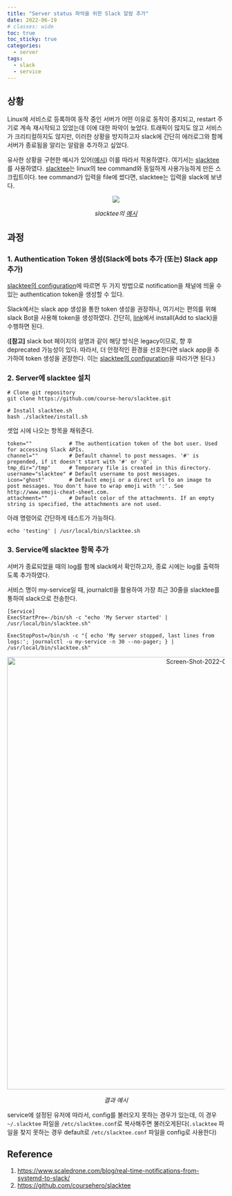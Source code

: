 ```yaml
---
title: "Server status 파악을 위한 Slack 알람 추가"
date: 2022-06-19
# classes: wide
toc: true
toc_sticky: true
categories:
  - server
tags:
  - slack
  - service
---
```


## 상황
Linux에 서비스로 등록하여 동작 중인 서버가 어떤 이유로 동작이 중지되고, restart 주기로 계속 재시작되고 있었는데 이에 대한 파악이 늦었다.
트래픽이 많지도 않고 서비스가 크리티컬하지도 않지만, 이러한 상황을 방지하고자 slack에 간단히 에러로그와 함께 서버가 종료됨을 알리는 알람을 추가하고 싶었다.

유사한 상황을 구현한 예시가 있어([예시]) 이를 따라서 적용하였다. 여기서는 [slacktee]를 사용하였다.
[slacktee]는 linux의 tee command와 동일하게 사용가능하게 만든 스크립트이다. tee command가 입력을 file에 썼다면, slacktee는 입력을 slack에 보낸다.

<p align="center">
  <img src="https://github.com/course-hero/slacktee/raw/slacktee-readme-images/slacktee_demo.gif" />
</p>
<p style="text-align: center; bold">
  <em>
    slacktee의 
      <a href="https://github.com/coursehero/slacktee">
        예시
      </a>
  </em>
</p>

## 과정
### 1. Authentication Token 생성(Slack에 bots 추가 (또는) Slack app 추가)
[slacktee의 configuration](https://github.com/coursehero/slacktee#configuration)에 따르면 두 가지 방법으로 notification을 채널에 띄울 수 있는 authentication token을 생성할 수 있다.

Slack에서는 slack app 생성을 통한 token 생성을 권장하나, 여기서는 편의를 위해 slack Bot을 사용해 token을 생성하였다. 간단히, [link](https://slack.com/apps/A0F7YS25R-bots)에서 install(Add to slack)을 수행하면 된다.

(**[참고]** slack bot 페이지의 설명과 같이 해당 방식은 legacy이므로, 향 후 deprecated 가능성이 있다. 따라서, 더 안정적인 환경을 선호한다면 slack app을 추가하여 token 생성을 권장한다. 이는 [slacktee의 configuration](https://github.com/coursehero/slacktee#configuration)을 따라가면 된다.)

### 2. Server에 slacktee 설치
```
# Clone git repository
git clone https://github.com/course-hero/slacktee.git

# Install slacktee.sh
bash ./slacktee/install.sh
```

셋업 시에 나오는 항목을 채워준다.

```
token=""            # The authentication token of the bot user. Used for accessing Slack APIs.
channel=""          # Default channel to post messages. '#' is prepended, if it doesn't start with '#' or '@'.
tmp_dir="/tmp"      # Temporary file is created in this directory.
username="slacktee" # Default username to post messages.
icon="ghost"        # Default emoji or a direct url to an image to post messages. You don't have to wrap emoji with ':'. See http://www.emoji-cheat-sheet.com.
attachment=""       # Default color of the attachments. If an empty string is specified, the attachments are not used.
```

아래 명령어로 간단하게 테스트가 가능하다.
```
echo 'testing' | /usr/local/bin/slacktee.sh
```

### 3. Service에 slacktee 항목 추가
서버가 종료되었을 때의 log를 함께 slack에서 확인하고자, 종료 시에는 log를 출력하도록 추가하였다.

서비스 명이 my-service일 때, journalctl을 활용하여 가장 최근 30줄을 slacktee를 통하여 slack으로 전송한다.
```
[Service]
ExecStartPre=-/bin/sh -c "echo 'My Server started' | /usr/local/bin/slacktee.sh"

ExecStopPost=/bin/sh -c "{ echo 'My server stopped, last lines from logs:'; journalctl -u my-service -n 30 --no-pager; } | /usr/local/bin/slacktee.sh"
```
<p align="center">
<a href="https://ibb.co/DVPt5Y1"><img src="https://i.ibb.co/YR43pXN/Screen-Shot-2022-06-19-at-12-47-21-AM.png" alt="Screen-Shot-2022-06-19-at-12-47-21-AM" border="0" width="1000"></a>
</p>
<p style="text-align: center; bold"> <em>결과 예시</em> </p>

service에 설정된 유저에 따라서, config를 불러오지 못하는 경우가 있는데, 이 경우 `~/.slacktee` 파일을 `/etc/slacktee.conf`로 복사해주면 불러오게된다(`.slacktee` 파일을 찾지 못하는 경우 default로 `/etc/slacktee.conf` 파일을 config로 사용한다)

## Reference
 1. <https://www.scaledrone.com/blog/real-time-notifications-from-systemd-to-slack/>
 2. <https://github.com/coursehero/slacktee>

[예시]: https://www.scaledrone.com/blog/real-time-notifications-from-systemd-to-slack/
[slacktee]: https://github.com/coursehero/slacktee